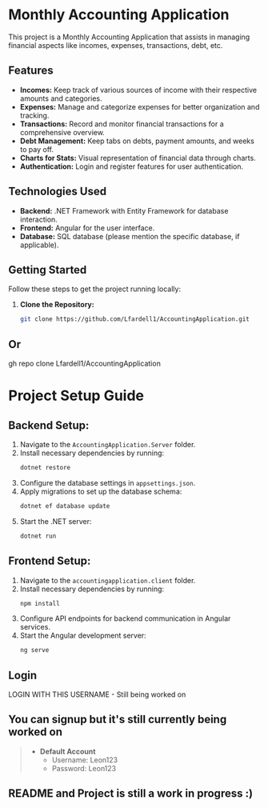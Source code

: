 # Monthly Accounting Application

This project is a Monthly Accounting Application that assists in managing financial aspects like incomes, expenses, transactions, debt, etc.

## Features

- **Incomes:** Keep track of various sources of income with their respective amounts and categories.
- **Expenses:** Manage and categorize expenses for better organization and tracking.
- **Transactions:** Record and monitor financial transactions for a comprehensive overview.
- **Debt Management:** Keep tabs on debts, payment amounts, and weeks to pay off.
- **Charts for Stats:** Visual representation of financial data through charts.
- **Authentication:** Login and register features for user authentication.

## Technologies Used

- **Backend:** .NET Framework with Entity Framework for database interaction.
- **Frontend:** Angular for the user interface.
- **Database:** SQL database (please mention the specific database, if applicable).

## Getting Started

Follow these steps to get the project running locally:

1. **Clone the Repository:**
   ```bash
   git clone https://github.com/Lfardell1/AccountingApplication.git
## Or
   gh repo clone Lfardell1/AccountingApplication

# Project Setup Guide

## Backend Setup:

1. Navigate to the `AccountingApplication.Server` folder.
2. Install necessary dependencies by running:
    ```bash
    dotnet restore
    ```
3. Configure the database settings in `appsettings.json`.
4. Apply migrations to set up the database schema:
    ```bash
    dotnet ef database update
    ```
5. Start the .NET server:
    ```bash
    dotnet run
    ```

## Frontend Setup:

1. Navigate to the `accountingapplication.client` folder.
2. Install necessary dependencies by running:
    ```bash
    npm install
    ```
3. Configure API endpoints for backend communication in Angular services.
4. Start the Angular development server:
    ```bash
    ng serve
    ```


## Login

LOGIN WITH THIS USERNAME - Still being worked on  
## You can signup but it's still currently being worked on 
> * **Default Account**
>   * Username: Leon123
>   * Password: Leon123


## README and Project is still a work in progress :)
